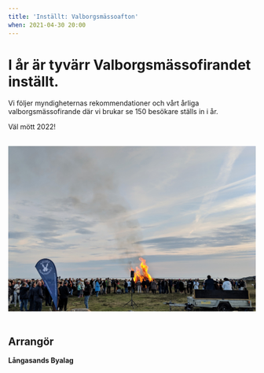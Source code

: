 ```yaml
---
title: 'Inställt: Valborgsmässoafton'
when: 2021-04-30 20:00
---
```

<h1>I år är tyvärr Valborgsmässofirandet inställt.</h1>
Vi följer myndigheternas rekommendationer och vårt årliga valborgsmässofirande där vi brukar se 150 besökare ställs in i år.

Väl mött 2022!

<!--
Vi möter VÅREN med tal, sång och en stor brasa.

Platsen för brasan och firandet är på ängen vid stora P-platsen Långasandsvägen - se karta.

<strong>Kl.20.00</strong> Sång, tal och tändning av brasan.

<a href="/assets/images/Valborg.pdf">Sånghäfte Valborg</a>


OBS! Byalaget arrangerar brasan, eget ris kan tyvärr inte lämnas in.

&nbsp;

<img width="657" height="449" class="wp-image-538 alignleft" src="/assets/images/Valborg-map.png" />

-->

<br>

<div class="center">
    <img width="800" src="/assets/images/Valborg_2019.jpg" />
</div>

<br>

## Arrangör
**Långasands Byalag**
